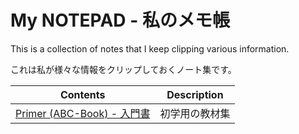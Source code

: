 # My NOTEPAD - 私のメモ帳

This is a collection of notes that I keep clipping various information.

これは私が様々な情報をクリップしておくノート集です。

| Contents                       | Description                    |
| ------------------------------ | ------------------------------ |
| [Primer (ABC-Book) - 入門書]   | 初学用の教材集                | 

[Primer (ABC-Book) - 入門書]:./00.IT-information-technology/00.AB-primer-abc-book/primer-abc-book-2022.md
